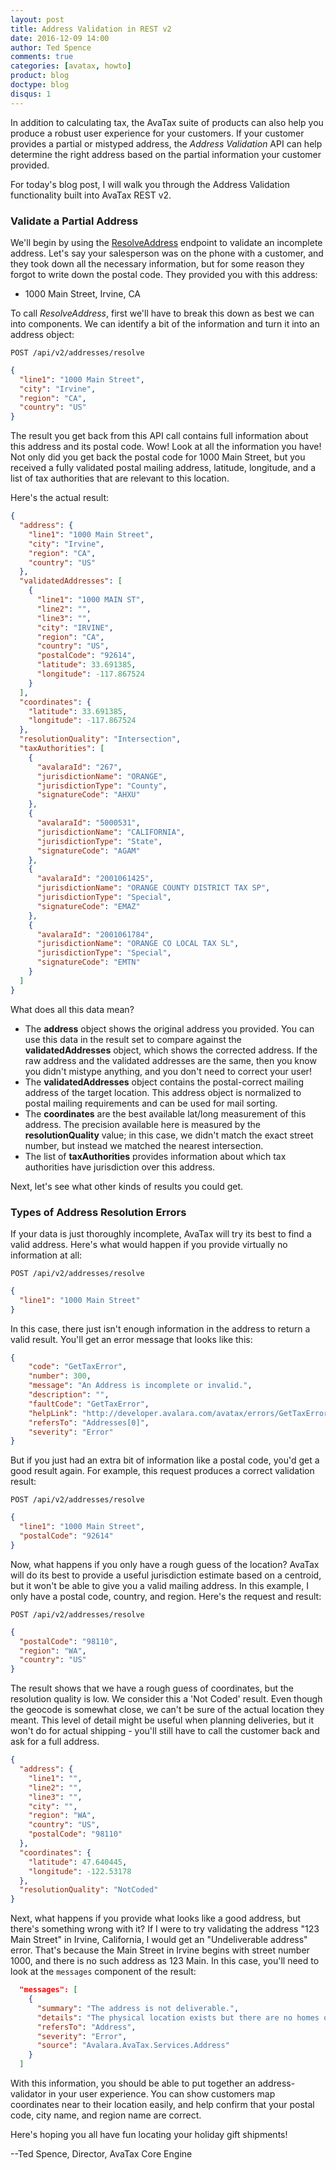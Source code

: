 ```yaml
---
layout: post
title: Address Validation in REST v2
date: 2016-12-09 14:00
author: Ted Spence
comments: true
categories: [avatax, howto]
product: blog
doctype: blog
disqus: 1
---
```


In addition to calculating tax, the AvaTax suite of products can also help you produce a robust user experience for your customers.  If your customer provides a partial or mistyped address, the *Address Validation* API can help determine the right address based on the partial information your customer provided.

For today's blog post, I will walk you through the Address Validation functionality built into AvaTax REST v2.

<h3>Validate a Partial Address</h3>

We'll begin by using the <a href="https://developer.avalara.com/api-reference/avatax/rest/v2/methods/Addresses/ResolveAddress/">ResolveAddress</a> endpoint to validate an incomplete address.  Let's say your salesperson was on the phone with a customer, and they took down all the necessary information, but for some reason they forgot to write down the postal code.  They provided you with this address:

<ul class="normal">
    <li>1000 Main Street, Irvine, CA</li>
</ul>

To call *ResolveAddress*, first we'll have to break this down as best we can into components.  We can identify a bit of the information and turn it into an address object:

`POST /api/v2/addresses/resolve`

```json
{
  "line1": "1000 Main Street",
  "city": "Irvine",
  "region": "CA",
  "country": "US"
}
```

The result you get back from this API call contains full information about this address and its postal code.  Wow!  Look at all the information you have!  Not only did you get back the postal code for 1000 Main Street, but you received a fully validated postal mailing address, latitude, longitude, and a list of tax authorities that are relevant to this location.

Here's the actual result:

```json
{
  "address": {
    "line1": "1000 Main Street",
    "city": "Irvine",
    "region": "CA",
    "country": "US"
  },
  "validatedAddresses": [
    {
      "line1": "1000 MAIN ST",
      "line2": "",
      "line3": "",
      "city": "IRVINE",
      "region": "CA",
      "country": "US",
      "postalCode": "92614",
      "latitude": 33.691385,
      "longitude": -117.867524
    }
  ],
  "coordinates": {
    "latitude": 33.691385,
    "longitude": -117.867524
  },
  "resolutionQuality": "Intersection",
  "taxAuthorities": [
    {
      "avalaraId": "267",
      "jurisdictionName": "ORANGE",
      "jurisdictionType": "County",
      "signatureCode": "AHXU"
    },
    {
      "avalaraId": "5000531",
      "jurisdictionName": "CALIFORNIA",
      "jurisdictionType": "State",
      "signatureCode": "AGAM"
    },
    {
      "avalaraId": "2001061425",
      "jurisdictionName": "ORANGE COUNTY DISTRICT TAX SP",
      "jurisdictionType": "Special",
      "signatureCode": "EMAZ"
    },
    {
      "avalaraId": "2001061784",
      "jurisdictionName": "ORANGE CO LOCAL TAX SL",
      "jurisdictionType": "Special",
      "signatureCode": "EMTN"
    }
  ]
}
```

What does all this data mean?

<ul class="normal">
    <li>The <strong>address</strong> object shows the original address you provided.  You can use this data in the result set to compare against the <strong>validatedAddresses</strong> object, which shows the corrected address.  If the raw address and the validated addresses are the same, then you know you didn't mistype anything, and you don't need to correct your user!</li>
    <li>The <strong>validatedAddresses</strong> object contains the postal-correct mailing address of the target location.  This address object is normalized to postal mailing requirements and can be used for mail sorting.</li>
    <li>The <strong>coordinates</strong> are the best available lat/long measurement of this address.  The precision available here is measured by the <strong>resolutionQuality</strong> value; in this case, we didn't match the exact street number, but instead we matched the nearest intersection.</li>
    <li>The list of <strong>taxAuthorities</strong> provides information about which tax authorities have jurisdiction over this address.</li>
</ul>

Next, let's see what other kinds of results you could get.

<h3>Types of Address Resolution Errors</h3>

If your data is just thoroughly incomplete, AvaTax will try its best to find a valid address.  Here's what would happen if you provide virtually no information at all:

`POST /api/v2/addresses/resolve`

```json
{
  "line1": "1000 Main Street"
}
```

In this case, there just isn't enough information in the address to return a valid result.  You'll get an error message that looks like this:

```json
{
    "code": "GetTaxError",
    "number": 300,
    "message": "An Address is incomplete or invalid.",
    "description": "",
    "faultCode": "GetTaxError",
    "helpLink": "http://developer.avalara.com/avatax/errors/GetTaxError",
    "refersTo": "Addresses[0]",
    "severity": "Error"
}
```

But if you just had an extra bit of information like a postal code, you'd get a good result again.  For example, this request produces a correct validation result:

`POST /api/v2/addresses/resolve`

```json
{
  "line1": "1000 Main Street",
  "postalCode": "92614"
}
```

Now, what happens if you only have a rough guess of the location?  AvaTax will do its best to provide a useful jurisdiction estimate based on a centroid, but it won't be able to give you a valid mailing address.  In this example, I only have a postal code, country, and region.  Here's the request and result:

`POST /api/v2/addresses/resolve`

```json
{
  "postalCode": "98110",
  "region": "WA",
  "country": "US"
}
```

The result shows that we have a rough guess of coordinates, but the resolution quality is low.  We consider this a 'Not Coded' result.  Even though the geocode is somewhat close, we can't be sure of the actual location they meant.  This level of detail might be useful when planning deliveries, but it won't do for actual shipping - you'll still have to call the customer back and ask for a full address.

```json
{
  "address": {
    "line1": "",
    "line2": "",
    "line3": "",
    "city": "",
    "region": "WA",
    "country": "US",
    "postalCode": "98110"
  },
  "coordinates": {
    "latitude": 47.640445,
    "longitude": -122.53178
  },
  "resolutionQuality": "NotCoded"
}
```

Next, what happens if you provide what looks like a good address, but there's something wrong with it?  If I were to try validating the address "123 Main Street" in Irvine, California, I would get an "Undeliverable address" error.  That's because the Main Street in Irvine begins with street number 1000, and there is no such address as 123 Main.  In this case, you'll need to look at the `messages` component of the result:

```json
  "messages": [
    {
      "summary": "The address is not deliverable.",
      "details": "The physical location exists but there are no homes on this street. One reason might be railroad tracks or rivers running alongside this street, as they would prevent construction of homes in this location.",
      "refersTo": "Address",
      "severity": "Error",
      "source": "Avalara.AvaTax.Services.Address"
    }
  ]
```

With this information, you should be able to put together an address-validator in your user experience.  You can show customers map coordinates near to their location easily, and help confirm that your postal code, city name, and region name are correct.

Here's hoping you all have fun locating your holiday gift shipments!

--Ted Spence, Director, AvaTax Core Engine
